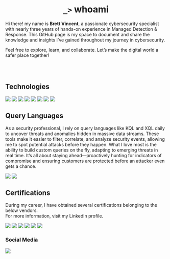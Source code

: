 <h1 align="center"><code style=color : 4AF626">_></code> whoami</h1>
<p>Hi there! my name is <strong>Brett Vincent</strong>, a passionate cybersecurity specialist with nearly three years of hands-on experience in Managed Detection & Response. This GitHub page is my space to document and share the knowledge and insights I’ve gained throughout my journey in cybersecurity.

Feel free to explore, learn, and collaborate. Let’s make the digital world a safer place together!</p><br><br>

## Technologies
<div>
    <img src="https://img.shields.io/badge/-Microsoft_Defender_for_Endpoint-9cf21b?&style=for-the-badge&logo=Microsoft&logoColor=black" />
    <img src="https://img.shields.io/badge/-Microsoft_Azure-9cf21b?&style=for-the-badge&logo=Azure&logoColor=black" />
    <img src="https://img.shields.io/badge/-Microsoft_Sentinel-9cf21b?&style=for-the-badge&logo=Microsoft_Sentinel&logoColor=black" />
    <img src="https://img.shields.io/badge/-Darktrace-9cf21b?&style=for-the-badge&logo=Darktrace&logoColor=black" />
    <img src="https://img.shields.io/badge/-Palo_Alto-9cf21b?&style=for-the-badge&logo=Palo_Alto_Networks&logoColor=black" />
    <img src="https://img.shields.io/badge/-Kali_Linux-9cf21b?&style=for-the-badge&logo=kalilinux&logoColor=black" />
    <img src="https://img.shields.io/badge/-Zed_Attack_Proxy-9cf21b?&style=for-the-badge&logo=OWASP&logoColor=black" />
    <img src="https://img.shields.io/badge/-Burp_Suite-9cf21b?&style=for-the-badge&logo=PortSwigger&logoColor=black" />
</div>

## Query Languages
As a security professional, I rely on query languages like KQL and XQL daily to uncover threats and anomalies hidden in massive data streams. These tools make it easier to filter, correlate, and analyze security events, allowing me to spot potential attacks before they happen. What I love most is the ability to build custom queries on the fly, adapting to emerging threats in real time. It’s all about staying ahead—proactively hunting for indicators of compromise and ensuring customers are protected before an attacker even gets a chance. 
<div>
    <img src="https://img.shields.io/badge/-Microsoft_KQL-9cf21b?&style=for-the-badge&logo=Microsoft&logoColor=black" />
    <img src="https://img.shields.io/badge/-Cortex_XQL-9cf21b?&style=for-the-badge&logo=Palo_Alto_Networks&logoColor=black" />
</div>

## Certifications
During my career, I have obtained several certifications belonging to the below vendors. <br> For more information, visit my LinkedIn profile. 
<div>
<img src="https://img.shields.io/badge/-CompTIA-9cf21b?&style=for-the-badge&logo=comptia&logoColor=black" />
<img src="https://img.shields.io/badge/-TCM_Security-9cf21b?&style=for-the-badge&logoColor=black" />
<img src="https://img.shields.io/badge/-Microsoft-9cf21b?&style=for-the-badge&logo=microsoft&logoColor=black" />
<img src="https://img.shields.io/badge/-Palo_Alto_Networks-9cf21b?&style=for-the-badge&logo=palo-alto-networks&logoColor=black" />
<img src="https://img.shields.io/badge/-Trend_Micro-9cf21b?&style=for-the-badge&logo=trend-micro&logoColor=black" />
<img src="https://img.shields.io/badge/-Fortinet-9cf21b?&style=for-the-badge&logo=fortinet&logoColor=black" />
</div>

### Social Media
<a href="https://www.linkedin.com/in/brettm-vincent"><img src="https://img.shields.io/badge/-LinkedIn-0077B5?&style=for-the-badge&logo=linkedin&logoColor=black" /></a>
